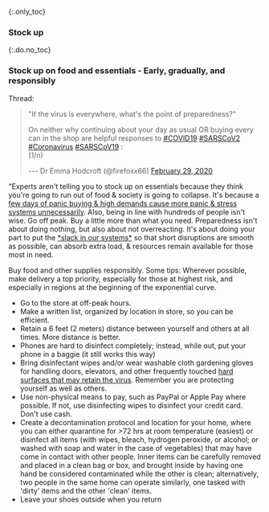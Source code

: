 {:.only_toc}
### Stock up

{:.do.no_toc}
### Stock up on food and essentials - Early, gradually, and responsibly

Thread:

> "If the virus is everywhere, what's the point of preparedness?"
>
> On neither why continuing about your day as usual OR buying every can
> in the shop are helpful responses to
> [\#COVID19](https://twitter.com/hashtag/COVID19?src=hash&ref_src=twsrc%5Etfw)
> [\#SARSCoV2](https://twitter.com/hashtag/SARSCoV2?src=hash&ref_src=twsrc%5Etfw)
> [\#Coronavirus](https://twitter.com/hashtag/Coronavirus?src=hash&ref_src=twsrc%5Etfw)
> [\#SARSCoV19](https://twitter.com/hashtag/SARSCoV19?src=hash&ref_src=twsrc%5Etfw)
> :\
> (1/n)
>
> --- Dr Emma Hodcroft (\@firefoxx66) [February 29,
> 2020](https://twitter.com/firefoxx66/status/1233666678841597952?ref_src=twsrc%5Etfw)

"Experts aren't telling you to stock up on essentials because they think you're going to run out of food & society is going to collapse. It's
because a [few days of panic buying & high demands cause more panic & stress systems unnecessarily](https://twitter.com/firefoxx66/status/1233666678841597952). Also, being in line with hundreds of people isn't wise. Go off peak. Buy a little more than what you need. Preparedness isn't about doing nothing, but also about not overreacting. It's about doing your part to put the [\*slack in our systems\*](https://twitter.com/firefoxx66/status/1233666678841597952) so that short disruptions are smooth as possible, can absorb extra load, & resources remain available for those most in need.

Buy food and other supplies responsibly. Some tips:
Wherever possible, make delivery a top priority, especially for those at highest risk, and especially in regions at the
beginning of the exponential curve.

- Go to the store at off-peak hours. 
- Make a written list, organized by location in store, so you can be efficient.
- Retain a 6 feet (2 meters) distance between yourself and others at all times. More distance is better.
- Phones are hard to disinfect completely; instead, while out, put your phone in a baggie (it still works this way)
- Bring disinfectant wipes and/or wear washable cloth gardening gloves for handling doors, elevators, and other frequently touched [hard surfaces that may retain the virus](https://www.nytimes.com/2020/03/17/health/coronavirus-surfaces-aerosols.html). Remember you are protecting yourself as well as others. 
- Use non-physical means to pay, such as PayPal or Apple Pay where possible. If not, use disinfecting wipes to disinfect your credit card. Don't use cash. 
- Create a decontamination protocol and location for your home, where you can either quarantine for >72 hrs at room temperature (easiest) or disinfect all items (with wipes, bleach, hydrogen peroxide, or alcohol; or washed with soap and water in the case of vegetables) that may have come in contact with other people. Inner items can be carefully removed and placed in a clean bag or box, and brought inside by having one hand be considered contaminated while the other is clean; alternatively, two people in the same home can operate similarly, one tasked with 'dirty' items and the other 'clean' items. 
- Leave your shoes outside when you return

